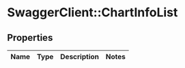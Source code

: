 # SwaggerClient::ChartInfoList

## Properties
Name | Type | Description | Notes
------------ | ------------- | ------------- | -------------


